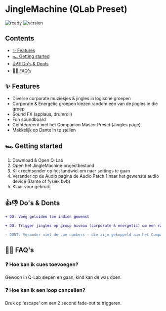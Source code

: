 # JingleMachine (QLab Preset)

![ready](https://img.shields.io/badge/status-ready-green)
![version](https://img.shields.io/badge/version-1.0-green)

## Contents

- [✨ Features](#-features)
- [🏎️ Getting started](#%EF%B8%8F-getting-started)
- [👍👎 Do's & Donts](#-dos--donts)
- [🧑‍🏫 FAQ's](#-faqs)

## ✨ Features

- Diverse corporate muziekjes & jingles in logische groepen
- Corporate & Energetic groepen kiezen random een van de jingles in die groep
- Sound FX (applaus, drumroll)
- Fun soundboard
- Geïntegreerd met het Companion Master Preset (Jingles page)
- Makkelijk op Dante in te stellen

## 🏎️ Getting started

1. Download & Open Q-Lab
2. Open het JingleMachine projectbestand
3. Klik rechtsonder op het tandwiel om naar settings te gaan
4. Verander op de Audio pagina de Audio Patch 1 naar het gewenste audio device (Dante of fysiek bvb)
5. Klaar voor gebruik

## 👍👎 Do's & Donts

```diff
+ DO: Voeg geluiden toe indien gewenst

+ DO: Trigger jingles op group niveau (corporate & energetic) om een random cue te krijgen óf trigger ze per cue

- DONT: Verander niet de cue numbers - die zijn gekoppeld aan het Companion Master Preset
```

## 🧑‍🏫 FAQ's

### ❓ **Hoe kan ik cues toevoegen?**

Gewoon in Q-Lab slepen en gaan, kind kan de was doen.

### ❓ **Hoe kan ik een loop cancellen?**

Druk op 'escape' om een 2 second fade-out te triggeren.
